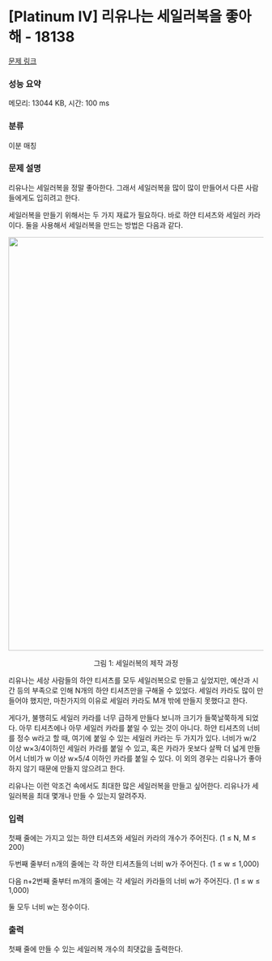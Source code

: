 # [Platinum IV] 리유나는 세일러복을 좋아해 - 18138 

[문제 링크](https://www.acmicpc.net/problem/18138) 

### 성능 요약

메모리: 13044 KB, 시간: 100 ms

### 분류

이분 매칭

### 문제 설명

<p>리유나는 세일러복을 정말 좋아한다. 그래서 세일러복을 많이 많이 만들어서 다른 사람들에게도 입히려고 한다.</p>

<p>세일러복을 만들기 위해서는 두 가지 재료가 필요하다. 바로 하얀 티셔츠와 세일러 카라이다. 둘을 사용해서 세일러복을 만드는 방법은 다음과 같다.</p>

<p style="text-align: center;"><img alt="" src="https://i.imgur.com/p3KlnTY.png" style="width: 582px; height: 816px;"></p>

<p style="text-align: center;">그림 1: 세일러복의 제작 과정</p>

<p>리유나는 세상 사람들의 하얀 티셔츠를 모두 세일러복으로 만들고 싶었지만, 예산과 시간 등의 부족으로 인해 N개의 하얀 티셔츠만을 구해올 수 있었다. 세일러 카라도 많이 만들어야 했지만, 마찬가지의 이유로 세일러 카라도 M개 밖에 만들지 못했다고 한다.</p>

<p>게다가, 불행히도 세일러 카라를 너무 급하게 만들다 보니까 크기가 들쭉날쭉하게 되었다. 아무 티셔츠에나 아무 세일러 카라를 붙일 수 있는 것이 아니다. 하얀 티셔츠의 너비를 정수 w라고 할 때, 여기에 붙일 수 있는 세일러 카라는 두 가지가 있다. 너비가 w/2 이상 w×3/4이하인 세일러 카라를 붙일 수 있고, 혹은 카라가 옷보다 살짝 더 넓게 만들어서 너비가 w 이상 w×5/4 이하인 카라를 붙일 수 있다. 이 외의 경우는 리유나가 좋아하지 않기 때문에 만들지 않으려고 한다.</p>

<p>리유나는 이런 악조건 속에서도 최대한 많은 세일러복을 만들고 싶어한다. 리유나가 세일러복을 최대 몇개나 만들 수 있는지 알려주자.</p>

### 입력 

 <p>첫째 줄에는 가지고 있는 하얀 티셔츠와 세일러 카라의 개수가 주어진다. (1 ≤ N, M ≤ 200)</p>

<p>두번째 줄부터 n개의 줄에는 각 하얀 티셔츠들의 너비 w가 주어진다. (1 ≤ w ≤ 1,000)</p>

<p>다음 n+2번째 줄부터 m개의 줄에는 각 세일러 카라들의 너비 w가 주어진다. (1 ≤ w ≤ 1,000)</p>

<p>둘 모두 너비 w는 정수이다.</p>

### 출력 

 <p>첫째 줄에 만들 수 있는 세일러복 개수의 최댓값을 출력한다.</p>

